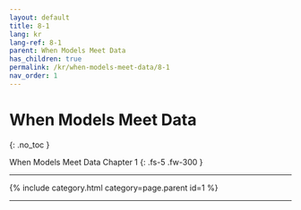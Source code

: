 ```yaml
---
layout: default
title: 8-1
lang: kr
lang-ref: 8-1
parent: When Models Meet Data
has_children: true
permalink: /kr/when-models-meet-data/8-1
nav_order: 1
---
```


# When Models Meet Data
{: .no_toc }


When Models Meet Data Chapter 1
{: .fs-5 .fw-300 }

---

{% include category.html category=page.parent id=1 %}

---

